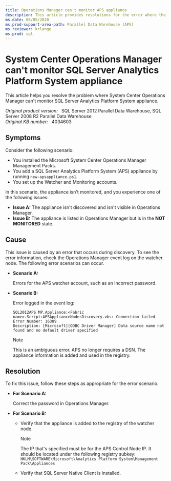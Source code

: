 ```yaml
---
title: Operations Manager can't monitor APS appliance
description: This article provides resolutions for the error where the SQL Server Analytics Platform System appliance isn't monitored in System Center Operations Manager.
ms.date: 08/05/2020
ms.prod-support-area-path: Parallel Data Warehouse (APS)
ms.reviewer: krlange
ms.prod: sql
---
```

# System Center Operations Manager can't monitor SQL Server Analytics Platform System appliance

This article helps you resolve the problem where System Center Operations Manager can't monitor SQL Server Analytics Platform System appliance.

_Original product version:_ &nbsp; SQL Server 2012 Parallel Data Warehouse, SQL Server 2008 R2 Parallel Data Warehouse  
_Original KB number:_ &nbsp; 4034603

## Symptoms

Consider the following scenario:

- You installed the Microsoft System Center Operations Manager Management Packs.
- You add a SQL Server Analytics Platform System (APS) appliance by running `new-apsappliance.ps1`.
- You set up the Watcher and Monitoring accounts.

In this scenario, the appliance isn't monitored, and you experience one of the following issues:

- **Issue A:** The appliance isn't discovered and isn't visible in Operations Manager.
- **Issue B:** The appliance is listed in Operations Manager but is in the **NOT MONITORED** state.

## Cause

This issue is caused by an error that occurs during discovery. To see the error information, check the Operations Manager event log on the watcher node. The following error scenarios can occur.

- **Scenario A:**

    Errors for the APS watcher account, such as an incorrect password.

- **Scenario B:**

    Error logged in the event log:

    ```console
    SQL2012APS MP.Appliance:<Fabric name>.Script:APSApplianceNodesDiscovery.vbs: Connection failed
    Error Number: 16389
    Description: [Microsoft][ODBC Driver Manager] Data source name not found and no default driver specified
    ```

    > [!NOTE]
    > This is an ambiguous error. APS no longer requires a DSN. The appliance information is added and used in the registry.

## Resolution

To fix this issue, follow these steps as appropriate for the error scenario.

- **For Scenario A:**

    Correct the password in Operations Manager.

- **For Scenario B:**

  - Verify that the appliance is added to the registry of the watcher node.

    > [!NOTE]
    > The IP that's specified must be for the APS Control Node IP. It should be located under the following registry subkey:
    > `HKLM\SOFTWARE\Microsoft\Analytics Platform System\Management Pack\Appliances`

  - Verify that SQL Server Native Client is installed.
